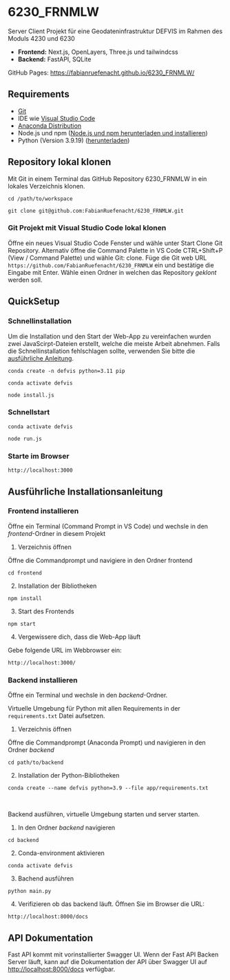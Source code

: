 # 6230_FRNMLW

Server Client Projekt für eine Geodateninfrastruktur DEFVIS im Rahmen des Moduls 4230 und 6230

- **Frontend:** Next.js, OpenLayers, Three.js und tailwindcss
- **Backend:** FastAPI, SQLite

GitHub Pages: <a href="https://fabianruefenacht.github.io/6230_FRNMLW/" target="_blank">https://fabianruefenacht.github.io/6230_FRNMLW/</a>

## Requirements

- <a href="https://git-scm.com/" target="_blank">Git</a>
- IDE wie <a href="https://code.visualstudio.com/" target="_blank">Visual Studio Code</a>
- <a href="https://www.anaconda.com/products/distribution" target="_blank">Anaconda Distribution</a>
- Node.js und npm (<a href="https://docs.npmjs.com/downloading-and-installing-node-js-and-npm" target="_blank">Node.js und npm herunterladen und installieren</a>)
- Python (Version 3.9.19) (<a href="https://docs.npmjs.com/downloading-and-installing-node-js-and-npm" target="_blank">herunterladen</a>)

## Repository lokal klonen

Mit Git in einem Terminal das GitHub Repository 6230_FRNMLW in ein lokales Verzeichnis klonen.

```shell
cd /path/to/workspace
```

```shell
git clone git@github.com:FabianRuefenacht/6230_FRNMLW.git
```

### Git Projekt mit Visual Studio Code lokal klonen

Öffne ein neues Visual Studio Code Fenster und wähle unter Start Clone Git Repository. Alternativ öffne die Command Palette in VS Code CTRL+Shift+P (View / Command Palette) und wähle Git: clone. Füge die Git web URL `https://github.com/FabianRuefenacht/6230_FRNMLW` ein und bestätige die Eingabe mit Enter. Wähle einen Ordner in welchen das Repository _geklont_ werden soll.

## QuickSetup

### Schnellinstallation

Um die Installation und den Start der Web-App zu vereinfachen wurden zwei JavaScirpt-Dateien erstellt, welche die meiste Arbeit abnehmen. Falls die Schnellinstallation fehlschlagen sollte, verwenden Sie bitte die <a href="https://github.com/FabianRuefenacht/6230_FRNMLW/blob/main/README.md#ausf%C3%BChrliche-installationsanleitung" target="_blank">ausführliche Anleitung</a>.

```shell
conda create -n defvis python=3.11 pip
```

```shell
conda activate defvis
```

```shell
node install.js
```

### Schnellstart

```shell
conda activate defvis
```

```shell
node run.js
```

### Starte im Browser

```
http://localhost:3000
```

## Ausführliche Installationsanleitung

### Frontend installieren

Öffne ein Terminal (Command Prompt in VS Code) und wechsle in den _frontend_-Ordner in diesem Projekt

1.  Verzeichnis öffnen

Öffne die Commandprompt und navigiere in den Ordner frontend

```shell
cd frontend
```

2.  Installation der Bibliotheken

```shell
npm install
```

3.  Start des Frontends

```shell
npm start
```

4.  Vergewissere dich, dass die Web-App läuft

Gebe folgende URL im Webbrowser ein:

```shell
http://localhost:3000/
```

### Backend installieren

Öffne ein Terminal und wechsle in den _backend_-Ordner.

Virtuelle Umgebung für Python mit allen Requirements in der `requirements.txt` Datei aufsetzen.

1.  Verzeichnis öffnen

Öffne die Commandprompt (Anaconda Prompt) und navigieren in den Ordner _backend_

```shell
cd path/to/backend
```

2.  Installation der Python-Bibliotheken

```shell
conda create --name defvis python=3.9 --file app/requirements.txt
```

<br />

Backend ausführen, virtuelle Umgebung starten und server starten.

1.  In den Ordner _backend_ navigieren

```shell
cd backend
```

2.  Conda-environment aktivieren

```shell
conda activate defvis
```

3.  Bachend ausführen

```shell
python main.py
```

4.  Verifizieren ob das backend läuft. Öffnen Sie im Browser die URL:

```shell
http://localhost:8000/docs
```

## API Dokumentation

Fast API kommt mit vorinstallierter Swagger UI. Wenn der Fast API Backen Server läuft, kann auf die Dokumentation der API über Swagger UI auf <a href="http://localhost:8000/docs" target="_blank">http://localhost:8000/docs</a> verfügbar.
